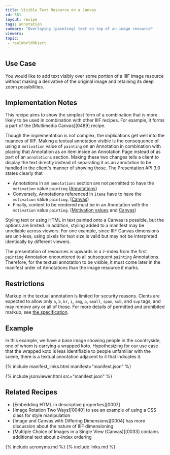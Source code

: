 ```yaml
---
title: Visible Text Resource on a Canvas
id: 561
layout: recipe
tags: annotation
summary: "Overlaying (painting) text on top of an image resource"
viewers:
topic:
 - realWorldObject
---
```


## Use Case

You would like to add text visibly over some portion of a IIIF image resource without making a derivative of the original image and retaining its deep zoom possibilities.

## Implementation Notes

This recipe aims to show the simplest form of a combination that is more likely to be used in combination with other IIIF recipes. For example, it forms a part of the [Multimedia Canvas][0489] recipe.

Though the implementation is not complex, the implications get well into the nuances of IIIF. Making a textual annotation visible is the consequence of using a `motivation` value of `painting` on an Annotation in combination with placing that Annotation as an item inside an Annotation Page instead of as part of an `annotations` section. Making these two changes tells a client to display the text directly instead of separating it as an annotation to be handled in the client's manner of showing those. The Presentation API 3.0 states clearly that
+ Annotations in an `annotations` section are not permitted to have the `motivation` value `painting` ([Annotations](https://iiif.io/api/presentation/3.0/#annotations))
+ Conversely, Annotations referenced in `items` have to have the `motivation` value `painting`. ([Canvas](https://iiif.io/api/presentation/3.0/#53-canvas))
+ Finally, content to be rendered must be in an Annotation with the `motivation` value `painting`. ([Motivation values](https://iiif.io/api/presentation/3.0/#values-for-motivation) and [Canvas](https://iiif.io/api/presentation/3.0/#53-canvas))

Styling text or using HTML in text painted onto a Canvas is possible, but the options are limited. In addition, styling added to a manifest may be unreliable across viewers. For one example, since IIIF Canvas dimensions are unit-less, using pixels for text size is valid but may not be interpreted identically by different viewers.

The presentation of resources is upwards in a z-index from the first `painting` Annotation encountered to all subsequent `painting` Annotations. Therefore, for the textual annotation to be visible, it must come later in the manifest order of Annotations than the image resource it marks.

## Restrictions

Markup in the textual annotation is limited for security reasons. Clents are expected to allow only `a`, `b`, `br`, `i`, `img`, `p`, `small`, `span`, `sub`, and `sup` tags, and may remove any or all of those. For more details of permitted and prohibited markup, see [the specification](https://iiif.io/api/presentation/3.0/#45-html-markup-in-property-values).

## Example

In this example, we have a base image showing people in the countryside, one of whom is carrying a wrapped koto. Hypothesizing for our use case that the wrapped koto is less identifiable to people unfamiliar with the scene, there is a textual annotation adjacent to it that indicates it.

{% include manifest_links.html manifest="manifest.json" %}

{% include jsonviewer.html src="manifest.json" %}


## Related Recipes

* [Embedding HTML in descriptive properties][0007]
* [Image Rotation Two Ways][0040] to see an example of using a CSS class for style manipulation
* [Image and Canvas with Differing Dimensions][0004] has more discussion about the nature of IIIF dimensioning
* [Multiple Choice of Images in a Single View (Canvas)][0033] contains additional text about z-index ordering

{% include acronyms.md %}
{% include links.md %}
